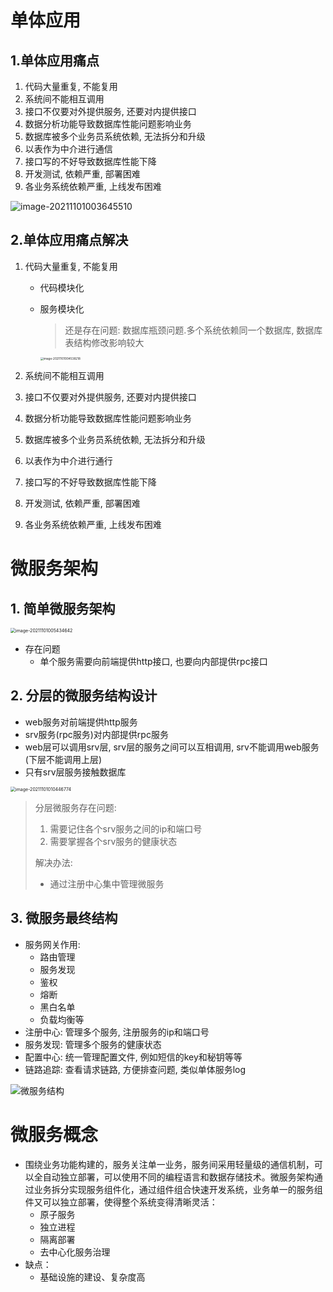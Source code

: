 # 单体应用

## 1.单体应用痛点

1. 代码大量重复, 不能复用
2. 系统间不能相互调用
3. 接口不仅要对外提供服务, 还要对内提供接口
4. 数据分析功能导致数据库性能问题影响业务
5. 数据库被多个业务员系统依赖, 无法拆分和升级
6. 以表作为中介进行通信
7. 接口写的不好导致数据库性能下降
8. 开发测试, 依赖严重, 部署困难
9. 各业务系统依赖严重, 上线发布困难

![image-20211101003645510](https://raw.githubusercontent.com/hellolib/pictures/main/Typora/pic-00-gitee/image-20211101003645510.png)

## 2.单体应用痛点解决

1. 代码大量重复, 不能复用

   - 代码模块化

   - 服务模块化

     > 还是存在问题: 数据库瓶颈问题.多个系统依赖同一个数据库, 数据库表结构修改影响较大

     <img src="https://raw.githubusercontent.com/hellolib/pictures/main/Typora/pic-00-gitee/image-20211101004538218.png" alt="image-20211101004538218" style="zoom:33%;" />

2. 系统间不能相互调用

3. 接口不仅要对外提供服务, 还要对内提供接口

4. 数据分析功能导致数据库性能问题影响业务

5. 数据库被多个业务员系统依赖, 无法拆分和升级

6. 以表作为中介进行通行

7. 接口写的不好导致数据库性能下降

8. 开发测试, 依赖严重, 部署困难

9. 各业务系统依赖严重, 上线发布困难

# 微服务架构

## 1. 简单微服务架构



<img src="https://raw.githubusercontent.com/hellolib/pictures/main/Typora/pic-00-gitee/image-20211101005434642.png" alt="image-20211101005434642" style="zoom:50%;" />

- 存在问题
  - 单个服务需要向前端提供http接口, 也要向内部提供rpc接口

## 2. 分层的微服务结构设计

- web服务对前端提供http服务
- srv服务(rpc服务)对内部提供rpc服务
- web层可以调用srv层, srv层的服务之间可以互相调用, srv不能调用web服务(下层不能调用上层)
- 只有srv层服务接触数据库

<img src="https://raw.githubusercontent.com/hellolib/pictures/main/Typora/pic-00-gitee/image-20211101010446774.png" alt="image-20211101010446774" style="zoom:50%;" />

> 分层微服务存在问题:
>
> 1. 需要记住各个srv服务之间的ip和端口号
> 2. 需要掌握各个srv服务的健康状态
>
> 解决办法:
>
> - 通过注册中心集中管理微服务

## 3. 微服务最终结构

- 服务网关作用: 
  - 路由管理
  - 服务发现
  - 鉴权
  - 熔断
  - 黑白名单
  - 负载均衡等
- 注册中心: 管理多个服务, 注册服务的ip和端口号
- 服务发现: 管理多个服务的健康状态
- 配置中心: 统一管理配置文件, 例如短信的key和秘钥等等
- 链路追踪: 查看请求链路, 方便排查问题, 类似单体服务log

![微服务结构](https://raw.githubusercontent.com/hellolib/pictures/main/Typora/pic-00-gitee/%E5%BE%AE%E6%9C%8D%E5%8A%A1%E7%BB%93%E6%9E%84.png)



# 微服务概念

- 围绕业务功能构建的，服务关注单一业务，服务间采用轻量级的通信机制，可以全自动独立部署，可以使用不同的编程语言和数据存储技术。微服务架构通过业务拆分实现服务组件化，通过组件组合快速开发系统，业务单一的服务组件又可以独立部署，使得整个系统变得清晰灵活：
  - 原子服务
  - 独立进程
  - 隔离部署
  - 去中心化服务治理
- 缺点：
  - 基础设施的建设、复杂度高